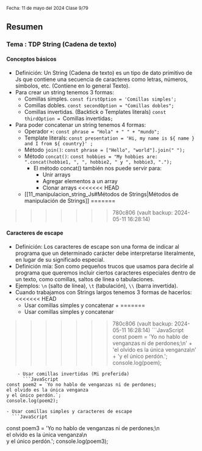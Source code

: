 <sub> Fecha: 11 de mayo del 2024 </sub>
<sub> Clase 9/79 </sub>
## Resumen
### Tema :  TDP String (Cadena de texto)
#### Conceptos básicos

- Definición: Un String (Cadena de texto) es un tipo de dato primitivo de Js que contiene una secuencia de caracteres como letras, números, símbolos, etc. (Contiene en lo general Texto).
- Para crear un string tenemos 3 formas: 
	- Comillas simples. `const firstOption = 'Comillas simples';`
	- Comillas dobles.  `const secondOption = "Comillas dobles";`
	- Comillas invertidas. (Backtick o Templates literals) 
	  `const thirdOption = `Comillas invertidas`;`
- Para poder concatenar un string tenemos 4 formas:
	- Operador `+`: `const phrase = "Hola" + " " + "mundo";`
	- Template literals: 
	  `const presentation = 'Hi, my name is ${ name } and I from ${ country}' ;` 
	- Método `join()`: `const phrase = ["Hello", "world"].join(" ");`
	- Método `concat()`: `const hobbies = "My hobbies are: ".concat(hobbie1, ", ", hobbie2, " y ", hobbie3, ".");`
		- El método concat() también nos puede servir para:
			- Unir arrays
			- Agregar elementos a un array
			- Clonar arrays
<<<<<<< HEAD
	- [[11_manipulacion_string_Js#Métodos de Strings|Métodos de manipulación de Strings]]
=======
>>>>>>> 780c806 (vault backup: 2024-05-11 16:28:14)
#### Caracteres de escape

- Definición: Los caracteres de escape son una forma de indicar al programa que un determinado carácter debe interpretarse literalmente, en lugar de su significado especial. 
- Definición mía: Son como pequeños trucos que usamos para decirle al programa que queremos incluir ciertos caracteres especiales dentro de un texto, como comillas, saltos de línea o tabulaciones.
- Ejemplos: `\n` (salto de línea), `\t` (tabulación), `\\` (barra invertida).
- Cuando trabajamos con Strings largos tenemos 3 formas de hacerlos:
<<<<<<< HEAD
	- Usar comillas simples y concatenar +
=======
	- Usar comillas simples y concatenar
>>>>>>> 780c806 (vault backup: 2024-05-11 16:28:14)
	  ```JavaScript
const poem = 'Yo no hablo de venganzas ni de perdones;\n' +
'el olvido es la única venganza\n' +
'y el único perdón.';
console.log(poem);
```
	- Usar comillas invertidas (Mi preferida)
	  ```JavaScript
const poem2 = `Yo no hablo de venganzas ni de perdones;
el olvido es la única venganza
y el único perdón.`;
console.log(poem2);
```
	- Usar comillas simples y caracteres de escape
	  ```JavaScript
const poem3 = 'Yo no hablo de venganzas ni de perdones;\n\
el olvido es la única venganza\n\
y el único perdón.';
console.log(poem3);
```

